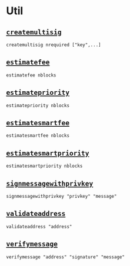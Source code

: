 # Util
## [`createmultisig`](createmultisig.md)
```
createmultisig nrequired ["key",...]
```

## [`estimatefee`](estimatefee.md)
```
estimatefee nblocks
```

## [`estimatepriority`](estimatepriority.md)
```
estimatepriority nblocks
```

## [`estimatesmartfee`](estimatesmartfee.md)
```
estimatesmartfee nblocks
```

## [`estimatesmartpriority`](estimatesmartpriority.md)
```
estimatesmartpriority nblocks
```

## [`signmessagewithprivkey`](signmessagewithprivkey.md)
```
signmessagewithprivkey "privkey" "message"
```

## [`validateaddress`](validateaddress.md)
```
validateaddress "address"
```

## [`verifymessage`](verifymessage.md)
```
verifymessage "address" "signature" "message"
```

